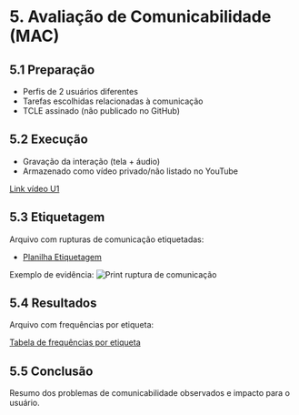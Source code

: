 # 5. Avaliação de Comunicabilidade (MAC)

## 5.1 Preparação
- Perfis de 2 usuários diferentes
- Tarefas escolhidas relacionadas à comunicação
- TCLE assinado (não publicado no GitHub)

## 5.2 Execução
- Gravação da interação (tela + áudio)
- Armazenado como vídeo privado/não listado no YouTube

[Link vídeo U1](https://youtu.be/7Y8bjtgPNOA?si=1gGZoFX26rHrEx6F)  

## 5.3 Etiquetagem
Arquivo com rupturas de comunicação etiquetadas:  
- [Planilha Etiquetagem](./5-Avaliacao-Comunicabilidade/etiquetagem.xlsx)

Exemplo de evidência:
![Print ruptura de comunicação](./5-Avaliacao-Comunicabilidade/evidencias/etiqueta1.png)

## 5.4 Resultados
Arquivo com frequências por etiqueta:

[Tabela de frequências por etiqueta]()


## 5.5 Conclusão
Resumo dos problemas de comunicabilidade observados e impacto para o usuário.

